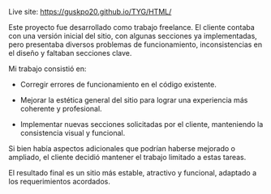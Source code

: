 Live site: https://guskpo20.github.io/TYG/HTML/

Este proyecto fue desarrollado como trabajo freelance. El cliente contaba con una versión inicial del sitio, con algunas secciones ya implementadas, pero presentaba diversos problemas de funcionamiento, inconsistencias en el diseño y faltaban secciones clave.

Mi trabajo consistió en:

- Corregir errores de funcionamiento en el código existente.

- Mejorar la estética general del sitio para lograr una experiencia más coherente y profesional.

- Implementar nuevas secciones solicitadas por el cliente, manteniendo la consistencia visual y funcional.

Si bien había aspectos adicionales que podrían haberse mejorado o ampliado, el cliente decidió mantener el trabajo limitado a estas tareas.

El resultado final es un sitio más estable, atractivo y funcional, adaptado a los requerimientos acordados.
